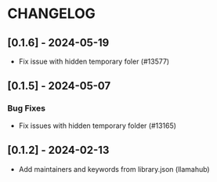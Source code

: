 # CHANGELOG

## [0.1.6] - 2024-05-19

- Fix issue with hidden temporary foler (#13577)

## [0.1.5] - 2024-05-07

### Bug Fixes

- Fix issues with hidden temporary folder (#13165)

## [0.1.2] - 2024-02-13

- Add maintainers and keywords from library.json (llamahub)
